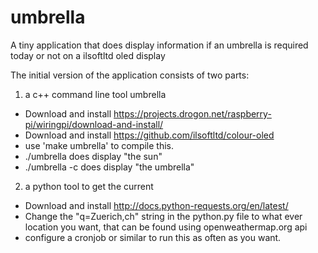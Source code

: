 umbrella
========

A tiny application that does display information if an umbrella is required today or not on a ilsoftltd oled display

The initial version of the application consists of two parts: 

1) a c++ command line tool umbrella 
 * Download and install https://projects.drogon.net/raspberry-pi/wiringpi/download-and-install/ 
 * Download and install https://github.com/ilsoftltd/colour-oled
 * use 'make umbrella' to compile this.
 * ./umbrella does display "the sun" 
 * ./umbrella -c does display "the umbrella"
   
2) a python tool to get the current 
 * Download and install http://docs.python-requests.org/en/latest/
 * Change the "q=Zuerich,ch" string in the python.py file to what ever location you want, that can be found using openweathermap.org api
 * configure a cronjob or similar to run this as often as you want. 